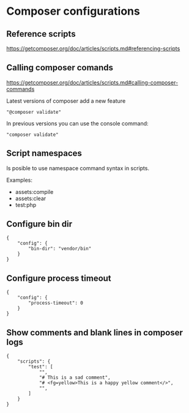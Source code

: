 # Composer configurations

## Reference scripts

https://getcomposer.org/doc/articles/scripts.md#referencing-scripts

## Calling composer comands

https://getcomposer.org/doc/articles/scripts.md#calling-composer-commands

Latest versions of composer add a new feature

    "@composer validate"

In previous versions you can use the console command:

    "composer validate"

## Script namespaces

Is posible to use namespace command syntax in scripts.

Examples:

- assets:compile
- assets:clear
- test:php

## Configure bin dir

    {
        "config": {
            "bin-dir": "vendor/bin"
        }
    }

## Configure process timeout

    {
        "config": {
            "process-timeout": 0
        }
    }

## Show comments and blank lines in composer logs

    {
        "scripts": {
            "test": [
                "",
                "# This is a sad comment",
                "# <fg=yellow>This is a happy yellow comment</>",
                "",
            ]
        }
    }
